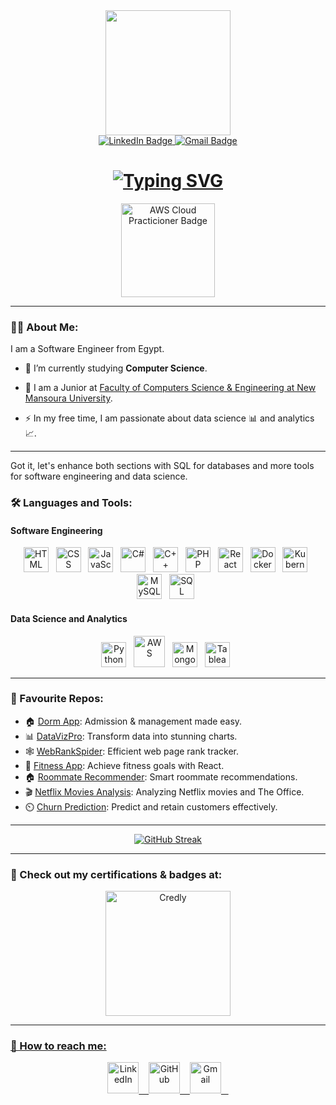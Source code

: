<div id="header" align="center">
  <img src="https://media.giphy.com/media/WFZvB7VIXBgiz3oDXE/giphy.gif" width="200"/>
      <div id="badges">
          <a href="https://www.linkedin.com/in/abdallah-amir/" target = "_blank">
            <img src="https://img.shields.io/badge/LinkedIn-blue?style=for-the-badge&logo=linkedin&logoColor=white" alt="LinkedIn Badge"/>
          </a>
          <a href="mailto:khaled.elsaeidzahran2@gmail.com" target = "_blank">
            <img src="https://img.shields.io/badge/Gmail-red?style=for-the-badge&logo=gmail&logoColor=white" alt="Gmail Badge"/>
          </a>
    </div>
    <h1>
<a href="https://git.io/typing-svg"><img src="https://readme-typing-svg.demolab.com?font=Fira+Code&size=30&pause=1000&center=true&vCenter=true&width=435&lines=Hey!%2C+I'm+Khaled+Zahran" alt="Typing SVG" /></a>
    </h1>
</div>

<div id="badges" align="center">
          <a href="https://www.credly.com/badges/62116cfc-5b39-4698-a119-72e8cc6c0c79/public_url" target = "_blank">
            <img src="https://images.credly.com/size/340x340/images/00634f82-b07f-4bbd-a6bb-53de397fc3a6/image.png" width="150px" alt="AWS Cloud Practicioner Badge"/>
          </a>
</div>

---

### :man_technologist: About Me:
I am a Software Engineer from Egypt.
- :telescope: I’m currently studying <b>Computer Science</b>.

- :seedling: I am a Junior at <a href="https://www.facebook.com/FCSENMUofficial" target = "_blank">Faculty of Computers Science & Engineering at New Mansoura University</a>.

- :zap: In my free time, I am passionate about data science 📊 and analytics 📈.

---


Got it, let's enhance both sections with SQL for databases and more tools for software engineering and data science.

### :hammer_and_wrench: Languages and Tools:


#### Software Engineering
<div align="center">
  <img src="https://cdn.jsdelivr.net/gh/devicons/devicon/icons/html5/html5-original.svg" alt="HTML" width="40" height="40"/> &nbsp;
  <img src="https://cdn.jsdelivr.net/gh/devicons/devicon/icons/css3/css3-original.svg" alt="CSS" width="40" height="40"/> &nbsp;
  <img src="https://cdn.jsdelivr.net/gh/devicons/devicon/icons/javascript/javascript-original.svg" alt="JavaScript" width="40" height="40"/> &nbsp;
  <img src="https://cdn.jsdelivr.net/gh/devicons/devicon/icons/csharp/csharp-original.svg" alt="C#" width="40" height="40"/> &nbsp;
  <img src="https://cdn.jsdelivr.net/gh/devicons/devicon/icons/cplusplus/cplusplus-original.svg" alt="C++" width="40" height="40"/> &nbsp;
  <img src="https://cdn.jsdelivr.net/gh/devicons/devicon/icons/php/php-original.svg" alt="PHP" width="40" height="40"/> &nbsp;
  <img src="https://cdn.jsdelivr.net/gh/devicons/devicon/icons/react/react-original-wordmark.svg" alt="React" width="40" height="40"/> &nbsp;
  <img src="https://cdn.jsdelivr.net/gh/devicons/devicon/icons/docker/docker-original-wordmark.svg" alt="Docker" width="40" height="40"/> &nbsp;
  <img src="https://cdn.jsdelivr.net/gh/devicons/devicon/icons/kubernetes/kubernetes-plain-wordmark.svg" alt="Kubernetes" width="40" height="40"/> &nbsp;
    <img src="https://cdn.jsdelivr.net/gh/devicons/devicon/icons/mysql/mysql-original-wordmark.svg" alt="MySQL" width="40" height="40"/> &nbsp;
  <img src="https://e7.pngegg.com/pngimages/170/924/png-clipart-microsoft-sql-server-microsoft-azure-sql-database-microsoft-text-logo-thumbnail.png" alt="SQL" width="40" height="40"/> &nbsp;
</div>

#### Data Science and Analytics
<div align="center">
  <img src="https://cdn.jsdelivr.net/gh/devicons/devicon/icons/python/python-original.svg" alt="Python" width="40" height="40"/> &nbsp;
  <img src="https://cdn.jsdelivr.net/gh/devicons/devicon/icons/amazonwebservices/amazonwebservices-original-wordmark.svg" alt="AWS" width="50"/> &nbsp;
   <img src="https://cdn.jsdelivr.net/gh/devicons/devicon/icons/mongodb/mongodb-original-wordmark.svg" alt="MongoDB" width="40" height="40"/> &nbsp;
   <img src="https://1000logos.net/wp-content/uploads/2022/03/Tableau-Logo.jpg" alt="Tableau" width="40" height="40"/> &nbsp;

</div>



  
 
</div>

---

### 🌟 Favourite Repos:
- 🏠 [Dorm App](https://github.com/khaled-elsaeed/nmu-dorm-app): Admission & management made easy.
- 📊 [DataVizPro](https://github.com/khaled-elsaeed/Statistics-Charts): Transform data into stunning charts.
- 🕸️ [WebRankSpider](https://github.com/khaled-elsaeed/Page-Rank-Spidering): Efficient web page rank tracker.
- 💪 [Fitness App](https://github.com/khaled-elsaeed/fitness-app): Achieve fitness goals with React.
- 🏠 [Roommate Recommender](https://github.com/khaled-elsaeed/Roommate-Recommender): Smart roommate recommendations.
- 🎬 [Netflix Movies Analysis](https://github.com/khaled-elsaeed/DataCamp/tree/main/Investigating%20Netflix%20Movies%20and%20Guest%20Stars%20in%20The%20Office): Analyzing Netflix movies and The Office.
- ⏲️ [Churn Prediction](https://github.com/khaled-elsaeed/Churn-Prediction): Predict and retain customers effectively.


---
<div align="center">
  
[![GitHub Streak](http://github-readme-streak-stats.herokuapp.com?user=khaled-elsaeed&theme=transparent&hide_border=true&border_radius=8&mode=weekly)](https://git.io/streak-stats)
  
</div>

---

###  🦝 Check out my certifications & badges at:
<div align="center">
           <a href="https://www.credly.com/users/khaled-zahran.a08ae46e/badges" target = "_blank">
            <img src="https://images.credly.com/size/340x340/images/b685de69-03cf-402c-b8e3-62ecd0e2e949/blob.png" width="200px" alt="Credly"/>
</div>

---

###  🤙 How to reach me:
<div id="badges" align="center">
          <a href="https://www.linkedin.com/in/khaled-elsaeid-zahran/" target = "_blank">
            <img src="https://cdn-icons-png.flaticon.com/512/1377/1377213.png" width="50px" alt="LinkedIn"/>&nbsp;&nbsp;&nbsp;
          </a>
          <a href="https://github.com/khaled-elsaeed" target = "_blank">
            <img src="https://cdn-icons-png.flaticon.com/512/270/270798.png" width="50px" alt="GitHub"/>&nbsp;&nbsp;&nbsp;
          </a>
          <a href="mailto:khaled.elsaeidzahran2@gmail.com" target = "_blank">
            <img src="https://cdn-icons-png.flaticon.com/512/720/720277.png" alt="Gmail" width="50px"/>&nbsp;&nbsp;&nbsp;
          </a>

</div>
